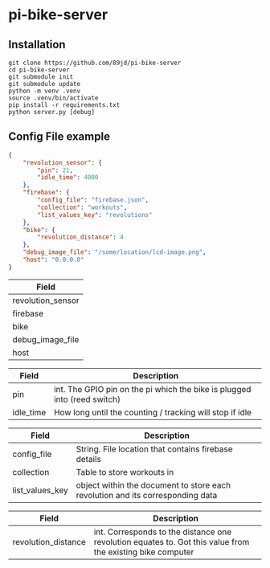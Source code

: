 # pi-bike-server

## Installation
```
git clone https://github.com/89jd/pi-bike-server
cd pi-bike-server
git submodule init
git submodule update
python -m venv .venv
source .venv/bin/activate
pip install -r requirements.txt
python server.py [debug]
```

## Config File example

```json
{
    "revolution_sensor": {
        "pin": 21,
        "idle_time": 4000
    },
    "firebase": { 
        "config_file": "firebase.json",
        "collection": "workouts",
        "list_values_key": "revolutions" 
    },
    "bike": {
        "revolution_distance": 4
    },
    "debug_image_file": "/some/location/lcd-image.png",
    "host": "0.0.0.0" 
}
```
| Field      | 
| ----------- |
| revolution_sensor      |
| firebase   | Optional
| bike   | 
|debug_image_file | string - optional|
|host | string |



| Field      | Description |
| ----------- | ----------- |
| pin      | int. The GPIO pin on the pi which the bike is plugged into (reed switch)  |
| idle_time   | How long until the counting / tracking will stop if idle        |

| Field      | Description |
| ----------- | ----------- |
| config_file      | String. File location that contains firebase details  |
| collection   | Table to store workouts in   |
| list_values_key   | object within the document to store each revolution and its corresponding data  |

| Field      | Description |
| ----------- | ----------- |
| revolution_distance      | int. Corresponds to the distance one revolution equates to. Got this value from the existing bike computer
